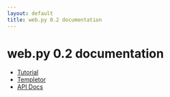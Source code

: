 ```yaml
---
layout: default
title: web.py 0.2 documentation
---
```


# web.py 0.2 documentation


* [Tutorial](/tutorial2)
* [Templetor](/templetor)
* [API Docs](/docs/0.2/api)


